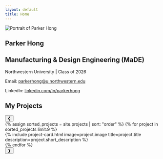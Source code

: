 ```yaml
---
layout: default
title: Home
---
```


<main class="home-page">

  <!-- HERO / INTRO SECTION -->
  <section class="hero">
    <div class="hero-content">
      <div class="hero-image">
        <img src="/images/headshot.jpg" alt="Portrait of Parker Hong" class="hero-headshot">
      </div>
      <div class="hero-text">
        <h1>Parker Hong</h1>
        <h2>Manufacturing & Design Engineering (MaDE)</h2>
        <p>Northwestern University | Class of 2026</p>
        <p>Email: <a href="mailto:parkerhong@u.northwestern.edu">parkerhong@u.northwestern.edu</a></p>
        <p>LinkedIn: <a href="https://linkedin.com/in/parkerhong" target="_blank">linkedin.com/in/parkerhong</a></p>
      </div>
    </div>
  </section>

  <!-- FEATURED PROJECTS CAROUSEL -->
  <section id="projects" class="projects-carousel">
    <h2>My Projects</h2>
    <div class="carousel-wrapper">
      <!-- Left arrow -->
      <button class="carousel-arrow left-arrow">&#10094;</button>
      <!-- Carousel container -->
      <div class="carousel-container">
        {% assign sorted_projects = site.projects | sort: "order" %}
        {% for project in sorted_projects limit:9 %}
          <div class="carousel-item">
            {% include project-card.html image=project.image title=project.title description=project.short_description %}
          </div>
        {% endfor %}
      </div>
      <!-- Right arrow -->
      <button class="carousel-arrow right-arrow">&#10095;</button>
    </div>
  </section>

  <!-- Carousel script -->
  <script>
    const leftArrow = document.querySelector('.left-arrow');
    const rightArrow = document.querySelector('.right-arrow');
    const carousel = document.querySelector('.carousel-container');
    const scrollAmount = 320; // distance to scroll per click

    leftArrow.addEventListener('click', () => {
      carousel.scrollBy({ left: -scrollAmount, behavior: 'smooth' });
    });
    rightArrow.addEventListener('click', () => {
      carousel.scrollBy({ left: scrollAmount, behavior: 'smooth' });
    });
  </script>

</main>
